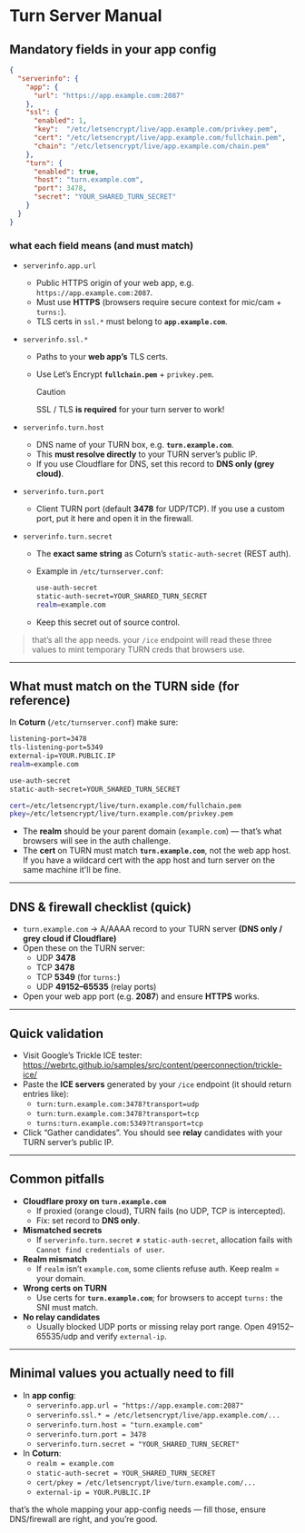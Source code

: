 # Turn Server Manual

## Mandatory fields in your app config

```json
{
  "serverinfo": {
    "app": {
      "url": "https://app.example.com:2087"
    },
    "ssl": {
      "enabled": 1,
      "key":  "/etc/letsencrypt/live/app.example.com/privkey.pem",
      "cert": "/etc/letsencrypt/live/app.example.com/fullchain.pem",
      "chain": "/etc/letsencrypt/live/app.example.com/chain.pem"
    },
    "turn": {
      "enabled": true,
      "host": "turn.example.com",
      "port": 3478,
      "secret": "YOUR_SHARED_TURN_SECRET"
    }
  }
}
```

### what each field means (and must match)

- `serverinfo.app.url`

  - Public HTTPS origin of your web app, e.g. `https://app.example.com:2087`.
  - Must use **HTTPS** (browsers require secure context for mic/cam + `turns:`).
  - TLS certs in `ssl.*` must belong to **`app.example.com`**.

- `serverinfo.ssl.*`

  - Paths to your **web app’s** TLS certs.

  - Use Let’s Encrypt **`fullchain.pem`** + `privkey.pem`.

    > [!CAUTION]
    >
    > SSL / TLS **is required** for your turn server to work!

- `serverinfo.turn.host`

  - DNS name of your TURN box, e.g. **`turn.example.com`**.
  - This **must resolve directly** to your TURN server’s public IP.
  - If you use Cloudflare for DNS, set this record to **DNS only (grey cloud)**.

- `serverinfo.turn.port`

  - Client TURN port (default **3478** for UDP/TCP). If you use a custom port, put it here and open it in the firewall.

- `serverinfo.turn.secret`

  - The **exact same string** as Coturn’s `static-auth-secret` (REST auth).

  - Example in `/etc/turnserver.conf`:

    ```bash
    use-auth-secret
    static-auth-secret=YOUR_SHARED_TURN_SECRET
    realm=example.com
    ```

  - Keep this secret out of source control.

> that’s all the app needs. your `/ice` endpoint will read these three values to mint temporary TURN creds that browsers use.

------

## What must match on the TURN side (for reference)

In **Coturn** (`/etc/turnserver.conf`) make sure:

```bash
listening-port=3478
tls-listening-port=5349
external-ip=YOUR.PUBLIC.IP
realm=example.com

use-auth-secret
static-auth-secret=YOUR_SHARED_TURN_SECRET

cert=/etc/letsencrypt/live/turn.example.com/fullchain.pem
pkey=/etc/letsencrypt/live/turn.example.com/privkey.pem
```

- The **realm** should be your parent domain (`example.com`) — that’s what browsers will see in the auth challenge.
- The **cert** on TURN must match **`turn.example.com`**, not the web app host. If you have a wildcard cert with the app host and turn server on the same machine it'll be fine.

------

## DNS & firewall checklist (quick)

- `turn.example.com` → A/AAAA record to your TURN server **(DNS only / grey cloud if Cloudflare)**
- Open these on the TURN server:
  - UDP **3478**
  - TCP **3478**
  - TCP **5349** (for `turns:`)
  - UDP **49152–65535** (relay ports)
- Open your web app port (e.g. **2087**) and ensure **HTTPS** works.

------

## Quick validation

- Visit Google’s Trickle ICE tester:
   https://webrtc.github.io/samples/src/content/peerconnection/trickle-ice/
- Paste the **ICE servers** generated by your `/ice` endpoint (it should return entries like):
  - `turn:turn.example.com:3478?transport=udp`
  - `turn:turn.example.com:3478?transport=tcp`
  - `turns:turn.example.com:5349?transport=tcp`
- Click “Gather candidates”. You should see **relay** candidates with your TURN server’s public IP.

------

## Common pitfalls

- **Cloudflare proxy on `turn.example.com`**
  - If proxied (orange cloud), TURN fails (no UDP, TCP is intercepted).
  - Fix: set record to **DNS only**.
- **Mismatched secrets**
  - If `serverinfo.turn.secret` ≠ `static-auth-secret`, allocation fails with `Cannot find credentials of user`.
- **Realm mismatch**
  - If `realm` isn’t `example.com`, some clients refuse auth. Keep realm = your domain.
- **Wrong certs on TURN**
  - Use certs for **`turn.example.com`**; for browsers to accept `turns:` the SNI must match.
- **No relay candidates**
  - Usually blocked UDP ports or missing relay port range. Open 49152–65535/udp and verify `external-ip`.

------

## Minimal values you actually need to fill

- In **app config**:
  - `serverinfo.app.url = "https://app.example.com:2087"`
  - `serverinfo.ssl.* = /etc/letsencrypt/live/app.example.com/...`
  - `serverinfo.turn.host = "turn.example.com"`
  - `serverinfo.turn.port = 3478`
  - `serverinfo.turn.secret = "YOUR_SHARED_TURN_SECRET"`
- In **Coturn**:
  - `realm = example.com`
  - `static-auth-secret = YOUR_SHARED_TURN_SECRET`
  - `cert/pkey = /etc/letsencrypt/live/turn.example.com/...`
  - `external-ip = YOUR.PUBLIC.IP`

that’s the whole mapping your app-config needs — fill those, ensure DNS/firewall are right, and you’re good.